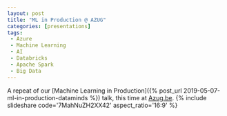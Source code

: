 ```yaml
---
layout: post
title: "ML in Production @ AZUG"
categories: [presentations]
tags:
 - Azure
 - Machine Learning
 - AI
 - Databricks
 - Apache Spark
 - Big Data
---
```



A repeat of our [Machine Learning in Production]({% post_url 2019-05-07-ml-in-production-dataminds %}) talk, this time at [Azug.be](https://www.azug.be/events/2019/06/13/iotedge-and-datascience). 
{% include slideshare code='7MahNuZH2XX42' aspect_ratio='16:9' %}
